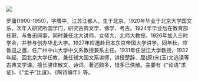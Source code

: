 ![](https://s2.loli.net/2022/08/13/ystJd9vQReWNaPD.png)

罗庸(1900-1950)，字膺中，江苏江都人，生于北京。1920年毕业于北京大学国文系，次年入研究所国学门，研究古典文学、佛学、考古。1924年毕业后在教育部任职，与鲁迅同事，同时兼任北大讲师，女师大、北师大教授。1926年加入三时学会，并参与创办华北大学。1927年应邀赴日本东京帝国大学讲学。同年秋，应鲁迅之邀，任广州中山大学中文系教授兼系主任。1931年任浙江大学教授，1932年起，回北京大学任教，兼任辅大国文系讲师，讲授楚辞、屈(原)宋(玉)文选读等古典文学课。擅长骈体散文、诗词。著述颇多，惜多已佚散。主要有《“论语”求证》、《“孟子”比谊》、《陶诗编年》等。
